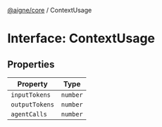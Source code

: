 [@aigne/core](../wiki/Home) / ContextUsage

# Interface: ContextUsage

## Properties

| Property                                 | Type     |
| ---------------------------------------- | -------- |
| <a id="inputtokens"></a> `inputTokens`   | `number` |
| <a id="outputtokens"></a> `outputTokens` | `number` |
| <a id="agentcalls"></a> `agentCalls`     | `number` |
